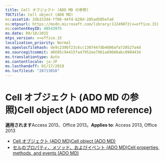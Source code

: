 ```yaml
---
title: Cell オブジェクト (ADO MD の参照)
TOCTitle: Cell object (ADO MD)
ms:assetid: 2db153d4-ff06-44fd-b20d-285ad505efa6
ms:mtpsurl: https://msdn.microsoft.com/library/JJ249073(v=office.15)
ms:contentKeyID: 48543975
ms.date: 09/18/2015
mtps_version: v=office.15
localization_priority: Normal
ms.openlocfilehash: de9c239bf23c6cc1307447db4600afa720527a4d
ms.sourcegitcommit: d6695c94415fa47952ee7961a69660abc0904434
ms.translationtype: Auto
ms.contentlocale: ja-JP
ms.lasthandoff: 01/17/2019
ms.locfileid: "28713016"
---
```

# <a name="cell-object-ado-md-reference"></a><span data-ttu-id="3b8fe-102">Cell オブジェクト (ADO MD の参照)</span><span class="sxs-lookup"><span data-stu-id="3b8fe-102">Cell object (ADO MD reference)</span></span>

<span data-ttu-id="3b8fe-103">**適用されます**Access 2013、Office 2013。</span><span class="sxs-lookup"><span data-stu-id="3b8fe-103">**Applies to**: Access 2013, Office 2013</span></span>

- [<span data-ttu-id="3b8fe-104">Cell オブジェクト (ADO MD)</span><span class="sxs-lookup"><span data-stu-id="3b8fe-104">Cell object (ADO MD)</span></span>](cell-object-ado-md.md)
- [<span data-ttu-id="3b8fe-105">セルのプロパティ、メソッド、およびイベント (ADO MD)</span><span class="sxs-lookup"><span data-stu-id="3b8fe-105">Cell properties, methods, and events (ADO MD)</span></span>](cell-properties-methods-and-events-ado-md.md)

